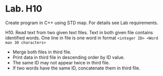 # Lab. H10

Create program in C++ using STD map. For details see Lab requirements.

H10. Read text from two given text files. Text in both given file contains identified words. One line in file is one word in format
`<integer ID> <Word max 30 characters>`

  - Merge both files in third file. 
  - Print data in third file in descending order by ID value. 
  - The same ID may not appear twice in third file. 
  - If two words have the same ID, concatenate them in third file.

